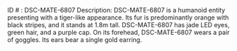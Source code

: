 ID # : DSC-MATE-6807
Description: DSC-MATE-6807 is a humanoid entity presenting with a tiger-like appearance. Its fur is predominantly orange with black stripes, and it stands at 1.8m tall. DSC-MATE-6807 has jade LED eyes, green hair, and a purple cap. On its forehead, DSC-MATE-6807 wears a pair of goggles. Its ears bear a single gold earring.